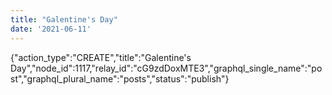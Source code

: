 ```yaml
---
title: "Galentine's Day"
date: '2021-06-11'
---
```


{"action_type":"CREATE","title":"Galentine's Day","node_id":1117,"relay_id":"cG9zdDoxMTE3","graphql_single_name":"post","graphql_plural_name":"posts","status":"publish"}
